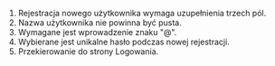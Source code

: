 1. Rejestracja nowego użytkownika wymaga uzupełnienia trzech pól.
2. Nazwa użytkownika nie powinna być pusta.
3. Wymagane jest wprowadzenie znaku "@".
4. Wybierane jest unikalne hasło podczas nowej rejestracji.
5. Przekierowanie do strony Logowania.

